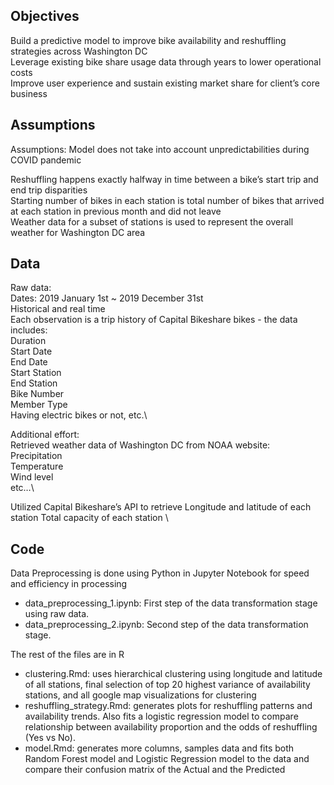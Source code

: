 ## Objectives
Build a predictive model to improve bike availability and reshuffling strategies across Washington DC \
Leverage existing bike share usage data through years to lower operational costs \
Improve user experience and sustain existing market share for client’s core business

## Assumptions
Assumptions:
Model does not take into account unpredictabilities during COVID pandemic

Reshuffling happens exactly halfway in time between a bike’s start trip and end trip disparities \
Starting number of bikes in each station is total number of bikes that arrived at each station in previous month and did not leave \
Weather data for a subset of stations is used to represent the overall weather for Washington DC area

## Data
Raw data: \
Dates: 2019 January 1st  ~ 2019 December 31st\
Historical and real time \
Each observation is a trip history of Capital Bikeshare bikes - the data includes: \
Duration \
Start Date \
End Date \
Start Station \
End Station \
Bike Number \
Member Type \
Having electric bikes or not, etc.\


Additional effort: \
Retrieved weather data of Washington DC from NOAA website: \
Precipitation \
Temperature \
Wind level \
etc…\

Utilized Capital Bikeshare’s API to retrieve
Longitude and latitude of each station
Total capacity of each station \




## Code

Data Preprocessing is done using Python in Jupyter Notebook for speed and efficiency in processing
- data_preprocessing_1.ipynb: First step of the data transformation stage using raw data.
- data_preprocessing_2.ipynb: Second step of the data transformation stage. 

The rest of the files are in R

- clustering.Rmd: uses hierarchical clustering using longitude and latitude of all stations, final selection of top 20 highest variance of availability stations, and all google map visualizations for clustering
- reshuffling_strategy.Rmd: generates plots for reshuffling patterns and availability trends. Also fits a logistic regression model to compare relationship between availability proportion and the odds of reshuffling (Yes vs No).
- model.Rmd: generates more columns, samples data and fits both Random Forest model and Logistic Regression model to the data and compare their confusion matrix of the Actual and the Predicted



